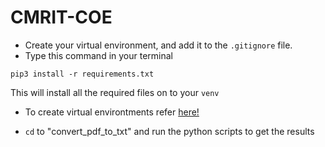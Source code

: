 # CMRIT-COE

- Create your virtual environment, and add it to the `.gitignore` file.
- Type this command in your terminal
```
pip3 install -r requirements.txt
```
This will install all the required files on to your `venv`

* To create virtual environtments refer <a href="https://docs.python.org/3/library/venv.html">here!</a>

* `cd` to "convert_pdf_to_txt" and run the python scripts to get the results